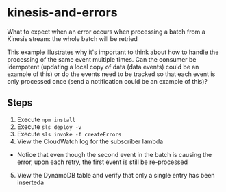 # kinesis-and-errors

What to expect when an error occurs when processing a batch from a Kinesis stream: the whole batch will be retried

This example illustrates why it's important to think about how to handle the processing of the same event multiple times. Can the consumer be idempotent (updating a local copy of data (data events) could be an example of this) or do the events need to be tracked so that each event is only processed once (send a notification could be an example of this)?

## Steps
1. Execute `npm install`
2. Execute `sls deploy -v`
3. Execute `sls invoke -f createErrors`
4. View the CloudWatch log for the subscriber lambda
  - Notice that even though the second event in the batch is causing the error, upon each retry, the first event is still be re-processed
5. View the DynamoDB table and verify that only a single entry has been inserteda 